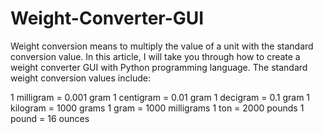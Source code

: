 # Weight-Converter-GUI
Weight conversion means to multiply the value of a unit with the standard conversion value. In this article, I will take you through how to create a weight converter GUI with Python programming language.
The standard weight conversion values include:

1 milligram = 0.001 gram
1 centigram = 0.01 gram
1 decigram = 0.1 gram
1 kilogram = 1000 grams
1 gram = 1000 milligrams
1 ton = 2000 pounds
1 pound = 16 ounces
